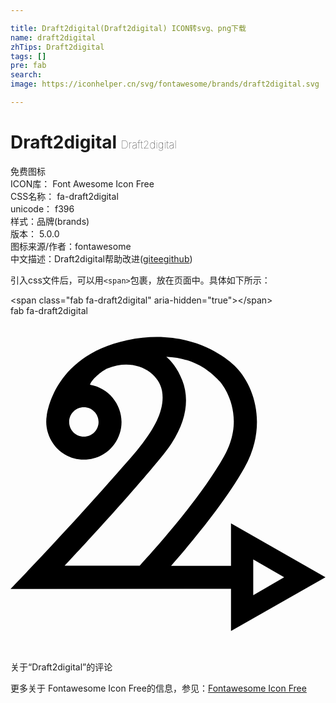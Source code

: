 ```yaml
---

title: Draft2digital(Draft2digital) ICON转svg、png下载
name: draft2digital
zhTips: Draft2digital
tags: []
pre: fab
search: 
image: https://iconhelper.cn/svg/fontawesome/brands/draft2digital.svg

---
```


# Draft2digital  <small style="font-size: 60%;font-weight: 100">Draft2digital</small>


<div class="detail-page">
<p>
<span><span class="badge-success badge">免费图标</span> </span>
<br/>
<span>
ICON库：
<span class="badge-secondary badge">Font Awesome Icon Free</span> 
</span>
<br/>
<span>
CSS名称：
<span class="badge-secondary badge">fa-draft2digital</span> 
</span>
<br/>
<span>
unicode：
<span class="badge-secondary badge">f396</span> 
<copy-btn content='f396' btn-title=""></copy-btn>
<copy-btn :content='String.fromCodePoint(parseInt("f396", 16))' btn-title="复制U"></copy-btn>
</span><br/><span>样式：<span class="badge-light badge">品牌(brands)</span></span>
<br/>
<span>
版本：
<span class="badge-secondary badge">5.0.0</span> 
</span>
<br/>
<span>图标来源/作者：<span class="badge-light badge">fontawesome</span></span> 
<br/>
<span class="zh-detail">中文描述：<span class="badge-primary badge">Draft2digital</span><span class="help-link"><span>帮助改进</span>(<a href="https://gitee.com/liuwave/icon-helper/edit/master/json/fontawesome/brands/draft2digital.json" target="_blank" rel="noopener noreferrer">gitee</a><a href="https://github.com/liuwave/icon-helper/edit/master/json/fontawesome/brands/draft2digital.json" target="_blank" rel="noopener noreferrer">github</a></span>)</span><br/>
</p>
</div>
<div class="alert alert-dark">
  <i class="fab fa-draft2digital fa-xs"></i>
  <i class="fab fa-draft2digital fa-sm"></i>
  <i class="fab fa-draft2digital fa-lg"></i>
  <i class="fab fa-draft2digital fa-2x"></i>
  <i class="fab fa-draft2digital fa-3x"></i>
  <i class="fab fa-draft2digital fa-5x"></i>
  <i class="fab fa-draft2digital fa-7x"></i>
</div>
<div>
  <p>引入css文件后，可以用<code>&lt;span&gt;</code>包裹，放在页面中。具体如下所示：    
  </p>
  <div class="alert alert-primary" style="font-size: 14px">
    &lt;span class="fab fa-draft2digital" aria-hidden="true"&gt;&lt;/span&gt;
    <copy-btn content='<span class="fab fa-draft2digital" aria-hidden="true"></span>'></copy-btn>
  </div>
  <div class="alert alert-secondary">
    <i class="fab fa-draft2digital"
    style="font-size: 24px"
    aria-hidden="true"></i> fab fa-draft2digital
    <copy-btn content="fab fa-draft2digital" btn-title="复制图标名称"></copy-btn>
  </div>
</div>
<div id="svg" class="svg-wrap">
<svg xmlns="http://www.w3.org/2000/svg" viewBox="0 0 480 512"><path d="M480 398.1l-144-82.2v64.7h-91.3c30.8-35 81.8-95.9 111.8-149.3 35.2-62.6 16.1-123.4-12.8-153.3-4.4-4.6-62.2-62.9-166-41.2-59.1 12.4-89.4 43.4-104.3 67.3-13.1 20.9-17 39.8-18.2 47.7-5.5 33 19.4 67.1 56.7 67.1 31.7 0 57.3-25.7 57.3-57.4 0-27.1-19.7-52.1-48-56.8 1.8-7.3 17.7-21.1 26.3-24.7 41.1-17.3 78 5.2 83.3 33.5 8.3 44.3-37.1 90.4-69.7 127.6C84.5 328.1 18.3 396.8 0 415.9l336-.1V480zM369.9 371l47.1 27.2-47.1 27.2zM134.2 161.4c0 12.4-10 22.4-22.4 22.4s-22.4-10-22.4-22.4 10-22.4 22.4-22.4 22.4 10.1 22.4 22.4zM82.5 380.5c25.6-27.4 97.7-104.7 150.8-169.9 35.1-43.1 40.3-82.4 28.4-112.7-7.4-18.8-17.5-30.2-24.3-35.7 45.3 2.1 68 23.4 82.2 38.3 0 0 42.4 48.2 5.8 113.3-37 65.9-110.9 147.5-128.5 166.7z"/></svg>
</div>
<detail full-name='fa-draft2digital'></detail>

<Vssue title="关于“Draft2digital”的评论" >关于“Draft2digital”的评论</Vssue>
    
<div><p>更多关于  Fontawesome Icon Free的信息，参见：<a target="_blank" href="https://iconhelper.cn/fontawesome.html">Fontawesome Icon Free</a>
</p></div>
